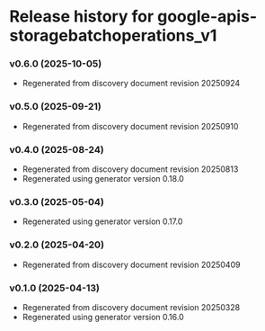 # Release history for google-apis-storagebatchoperations_v1

### v0.6.0 (2025-10-05)

* Regenerated from discovery document revision 20250924

### v0.5.0 (2025-09-21)

* Regenerated from discovery document revision 20250910

### v0.4.0 (2025-08-24)

* Regenerated from discovery document revision 20250813
* Regenerated using generator version 0.18.0

### v0.3.0 (2025-05-04)

* Regenerated using generator version 0.17.0

### v0.2.0 (2025-04-20)

* Regenerated from discovery document revision 20250409

### v0.1.0 (2025-04-13)

* Regenerated from discovery document revision 20250328
* Regenerated using generator version 0.16.0

